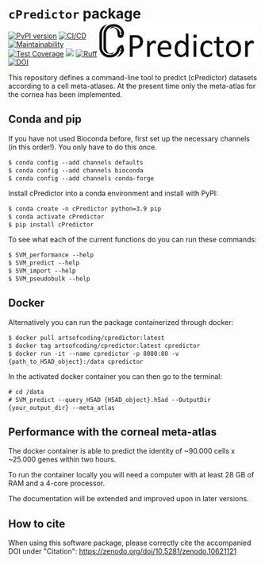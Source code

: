# `cPredictor` package <img src='cPredictor/man/c_predictor_simple.png' align="right" height="80" />

[![PyPI version](https://badge.fury.io/py/cPredictor.svg)](https://badge.fury.io/py/cPredictor)
[![CI/CD](https://github.com/Arts-of-coding/cPredictor/actions/workflows/ci-cd.yml/badge.svg)](https://github.com/Arts-of-coding/cPredictor/actions/workflows/ci-cd.yml)
[![Maintainability](https://api.codeclimate.com/v1/badges/598ba117b586183c46a8/maintainability)](https://codeclimate.com/github/Arts-of-coding/cPredictor/maintainability)
[![Test Coverage](https://api.codeclimate.com/v1/badges/598ba117b586183c46a8/test_coverage)](https://codeclimate.com/github/Arts-of-coding/cPredictor/test_coverage)
[<img src="https://img.shields.io/badge/dockerhub-images-blue.svg?logo=Docker">](https://hub.docker.com/repository/docker/artsofcoding/cpredictor/general)
[![Ruff](https://img.shields.io/endpoint?url=https://raw.githubusercontent.com/astral-sh/ruff/main/assets/badge/v2.json)](https://github.com/astral-sh/ruff)
[![DOI](https://zenodo.org/badge/662571435.svg)](https://zenodo.org/doi/10.5281/zenodo.10621121)

This repository defines a command-line tool to predict (cPredictor) datasets according to a cell meta-atlases. At the present time only the meta-atlas for the cornea has been implemented.

## Conda and pip
If you have not used Bioconda before, first set up the necessary channels (in this order!). 
You only have to do this once.
```
$ conda config --add channels defaults
$ conda config --add channels bioconda
$ conda config --add channels conda-forge
```

Install cPredictor into a conda environment and install with PyPI:
```
$ conda create -n cPredictor python=3.9 pip
$ conda activate cPredictor
$ pip install cPredictor
```
To see what each of the current functions do you can run these commands:
```
$ SVM_performance --help
$ SVM_predict --help
$ SVM_import --help
$ SVM_pseudobulk --help
```
## Docker
Alternatively you can run the package containerized through docker:
```
$ docker pull artsofcoding/cpredictor:latest
$ docker tag artsofcoding/cpredictor:latest cpredictor
$ docker run -it --name cpredictor -p 8080:80 -v {path_to_H5AD_object}:/data cpredictor
```
In the activated docker container you can then go to the terminal:
```
# cd /data
# SVM_predict --query_H5AD {H5AD_object}.h5ad --OutputDir {your_output_dir} --meta_atlas
```
## Performance with the corneal meta-atlas
The docker container is able to predict the identity of ~90.000 cells x ~25.000 genes within two hours.

To run the container locally you will need a computer with at least 28 GB of RAM and a 4-core processor.

The documentation will be extended and improved upon in later versions.

## How to cite
When using this software package, please correctly cite the accompanied DOI under "Citation": https://zenodo.org/doi/10.5281/zenodo.10621121
